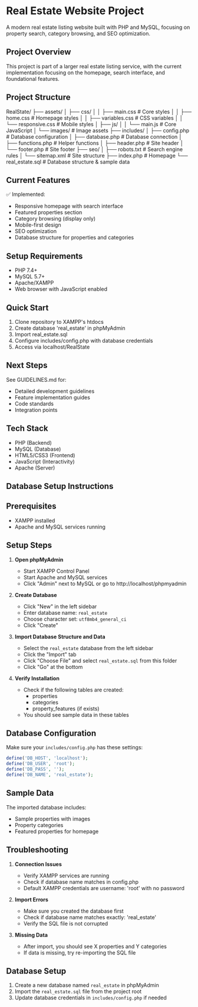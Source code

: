 # Real Estate Website Project

A modern real estate listing website built with PHP and MySQL, focusing on property search, category browsing, and SEO optimization.

## Project Overview
This project is part of a larger real estate listing service, with the current implementation focusing on the homepage, search interface, and foundational features.

## Project Structure
  RealState/
├── assets/
│ ├── css/
│ │ ├── main.css # Core styles
│ │ ├── home.css # Homepage styles
│ │ ├── variables.css # CSS variables
│ │ └── responsive.css # Mobile styles
│ ├── js/
│ │ └── main.js # Core JavaScript
│ └── images/ # Image assets
├── includes/
│ ├── config.php # Database configuration
│ ├── database.php # Database connection
│ ├── functions.php # Helper functions
│ ├── header.php # Site header
│ └── footer.php # Site footer
├── seo/
│ ├── robots.txt # Search engine rules
│ └── sitemap.xml # Site structure
├── index.php # Homepage
└── real_estate.sql # Database structure & sample data

## Current Features
✅ Implemented:
- Responsive homepage with search interface
- Featured properties section
- Category browsing (display only)
- Mobile-first design
- SEO optimization
- Database structure for properties and categories

## Setup Requirements
- PHP 7.4+
- MySQL 5.7+
- Apache/XAMPP
- Web browser with JavaScript enabled

## Quick Start
1. Clone repository to XAMPP's htdocs
2. Create database 'real_estate' in phpMyAdmin
3. Import real_estate.sql
4. Configure includes/config.php with database credentials
5. Access via localhost/RealState

## Next Steps
See GUIDELINES.md for:
- Detailed development guidelines
- Feature implementation guides
- Code standards
- Integration points

## Tech Stack
- PHP (Backend)
- MySQL (Database)
- HTML5/CSS3 (Frontend)
- JavaScript (Interactivity)
- Apache (Server)

## Database Setup Instructions

## Prerequisites
- XAMPP installed
- Apache and MySQL services running

## Setup Steps

1. **Open phpMyAdmin**
   - Start XAMPP Control Panel
   - Start Apache and MySQL services
   - Click "Admin" next to MySQL or go to http://localhost/phpmyadmin

2. **Create Database**
   - Click "New" in the left sidebar
   - Enter database name: `real_estate`
   - Choose character set: `utf8mb4_general_ci`
   - Click "Create"

3. **Import Database Structure and Data**
   - Select the `real_estate` database from the left sidebar
   - Click the "Import" tab
   - Click "Choose File" and select `real_estate.sql` from this folder
   - Click "Go" at the bottom

4. **Verify Installation**
   - Check if the following tables are created:
     - properties
     - categories
     - property_features (if exists)
   - You should see sample data in these tables

## Database Configuration

Make sure your `includes/config.php` has these settings:
```php
define('DB_HOST', 'localhost');
define('DB_USER', 'root');
define('DB_PASS', '');
define('DB_NAME', 'real_estate');
```

## Sample Data
The imported database includes:
- Sample properties with images
- Property categories
- Featured properties for homepage

## Troubleshooting

1. **Connection Issues**
   - Verify XAMPP services are running
   - Check if database name matches in config.php
   - Default XAMPP credentials are username: 'root' with no password

2. **Import Errors**
   - Make sure you created the database first
   - Check if database name matches exactly: 'real_estate'
   - Verify the SQL file is not corrupted

3. **Missing Data**
   - After import, you should see X properties and Y categories
   - If data is missing, try re-importing the SQL file

## Database Setup
1. Create a new database named `real_estate` in phpMyAdmin
2. Import the `real_estate.sql` file from the project root
3. Update database credentials in `includes/config.php` if needed


